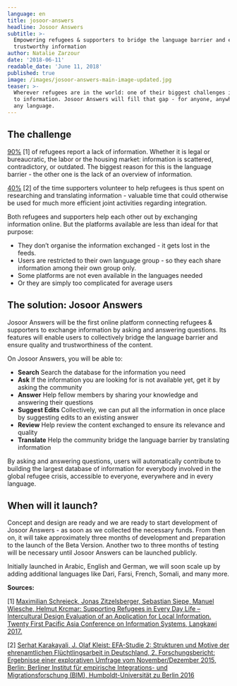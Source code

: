 ```yaml
---
language: en
title: josoor-answers
headline: Josoor Answers
subtitle: >-
  Empowering refugees & supporters to bridge the language barrier and exchange
  trustworthy information
author: Natalie Zarzour
date: '2018-06-11'
readable_date: 'June 11, 2018'
published: true
image: /images/josoor-answers-main-image-updated.jpg
teaser: >-
  Wherever refugees are in the world: one of their biggest challenges is access
  to information. Josoor Answers will fill that gap - for anyone, anywhere, in
  any language.
---
```

## **The challenge**

[90%](https://www.excell-mobility.de/wp-content/uploads/2017/11/PACIS_2017_Supporting-Refugees-in-Every-Day-Life-Intercultural-Design-Evaluation_camera-ready.pdf) \[1\] of refugees report a lack of information. Whether it is legal or bureaucratic, the labor or the housing market: information is scattered, contradictory, or outdated. The biggest reason for this is the language barrier - the other one is the lack of an overview of information.

[40%](http://www.bim.hu-berlin.de/media/Studie_EFA2_BIM_11082016_V%C3%96.pdf) \[2\] of the time supporters volunteer to help refugees is thus spent on researching and translating information - valuable time that could otherwise be used for much more efficient joint activities regarding integration.

Both refugees and supporters help each other out by exchanging information online. But the platforms available are less than ideal for that purpose: 

* They don’t organise the information exchanged - it gets lost in the feeds.
* Users are restricted to their own language group - so they each share information among their own group only.
* Some platforms are not even available in the languages needed
* Or they are simply too complicated for average users

## The solution: Josoor Answers

Josoor Answers will be the first online platform connecting refugees & supporters to exchange information by asking and answering questions. Its features will enable users to collectively bridge the language barrier and ensure quality and trustworthiness of the content.

On Josoor Answers, you will be able to:

* **Search**
  Search the database for the information you need
* **Ask**
  If the information you are looking for is not available yet, get it by asking the community
* **Answer**
  Help fellow members by sharing your knowledge and answering their questions
* **Suggest Edits**
  Collectively, we can put all the information in once place by suggesting edits to an existing answer
* **Review**
  Help review the content exchanged to ensure its relevance and quality
* **Translate**
  Help the community bridge the language barrier by translating information

By asking and answering questions, users will automatically contribute to building the largest database of information for everybody involved in the global refugee crisis, accessible to everyone, everywhere and in every language.

## When will it launch?

Concept and design are ready and we are ready to start development of Josoor Answers - as soon as we collected the necessary funds. From then on, it will take approximately three months of development and preparation to the launch of the Beta Version. Another two to three months of testing will be necessary until Josoor Answers can be launched publicly. 

Initially launched in Arabic, English and German, we will soon scale up by adding additional languages like Dari, Farsi, French, Somali, and many more.

**Sources:**

\[1\] [Maximilian Schreieck, Jonas Zitzelsberger, Sebastian Siepe, Manuel Wiesche, Helmut Krcmar: Supporting Refugees in Every Day Life – Intercultural Design Evaluation of an Application for Local Information. Twenty First Pacific Asia Conference on Information Systems, Langkawi 2017.](https://www.excell-mobility.de/wp-content/uploads/2017/11/PACIS_2017_Supporting-Refugees-in-Every-Day-Life-Intercultural-Design-Evaluation_camera-ready.pdf)

\[2\] [Serhat Karakayali, J. Olaf Kleist: EFA-Studie 2: Strukturen und Motive der ehrenamtlichen Flüchtlingsarbeit in Deutschland, 2. Forschungsbericht: Ergebnisse einer explorativen Umfrage vom November/Dezember 2015, Berlin: Berliner Institut für empirische Integrations- und Migrationsforschung (BIM), Humboldt-Universität zu Berlin 2016](http://www.bim.hu-berlin.de/media/Studie_EFA2_BIM_11082016_V%C3%96.pdf)
